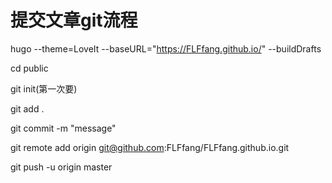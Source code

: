 # 

# 提交文章git流程

hugo --theme=LoveIt --baseURL="https://FLFfang.github.io/" --buildDrafts

cd public

git init(第一次要)

git add .

git commit -m "message"

git remote add origin git@github.com:FLFfang/FLFfang.github.io.git

git push -u origin master
